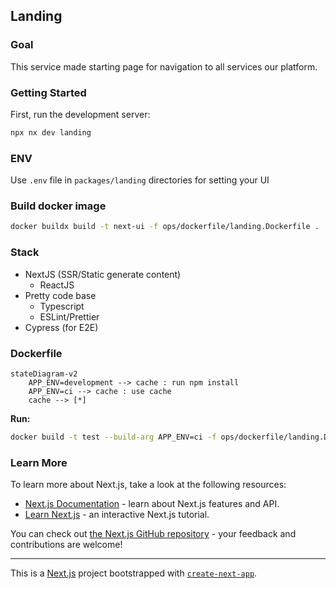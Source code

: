 ## Landing

### Goal

This service made starting page for navigation to all services our platform.

### Getting Started

First, run the development server:

```bash
npx nx dev landing
```

### ENV

Use `.env` file in `packages/landing` directories for setting your UI

### Build docker image

```bash
docker buildx build -t next-ui -f ops/dockerfile/landing.Dockerfile .
```

### Stack

- NextJS (SSR/Static generate content)
  - ReactJS
- Pretty code base
  - Typescript
  - ESLint/Prettier
- Cypress (for E2E)

### Dockerfile

```mermaid
stateDiagram-v2
    APP_ENV=development --> cache : run npm install
    APP_ENV=ci --> cache : use cache
    cache --> [*]
```

**Run:**

  ```bash
  docker build -t test --build-arg APP_ENV=ci -f ops/dockerfile/landing.Dockerfile .
  ```

### Learn More

To learn more about Next.js, take a look at the following resources:

- [Next.js Documentation](https://nextjs.org/docs) - learn about Next.js features and API.
- [Learn Next.js](https://nextjs.org/learn) - an interactive Next.js tutorial.

You can check out [the Next.js GitHub repository](https://github.com/vercel/next.js/) - your feedback and contributions are welcome!

---

This is a [Next.js](https://nextjs.org/) project bootstrapped with [`create-next-app`](https://github.com/vercel/next.js/tree/canary/packages/create-next-app).

